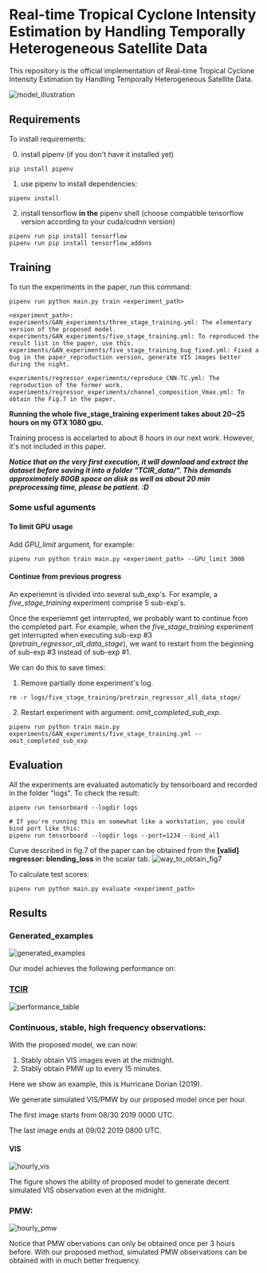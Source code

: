 # Real-time Tropical Cyclone Intensity Estimation by Handling Temporally Heterogeneous Satellite Data

This repository is the official implementation of Real-time Tropical Cyclone Intensity Estimation by Handling Temporally Heterogeneous Satellite Data. 

![model_illustration](figs/compound_model_illustration.png)

## Requirements

To install requirements:

0. install pipenv (if you don't have it installed yet)
```setup
pip install pipenv
```
1. use pipenv to install dependencies:
```
pipenv install
```
2. install tensorflow **in the** pipenv shell
(choose compatible tensorflow version according to your cuda/cudnn version)
```
pipenv run pip install tensorflow
pipenv run pip install tensorflow_addons
```

## Training

To run the experiments in the paper, run this command:

```train
pipenv run python main.py train <experiment_path>

<experiment_path>:
experiments/GAN_experiments/three_stage_training.yml: The elementary version of the proposed model.
experiments/GAN_experiments/five_stage_training.yml: To reproduced the result list in the paper, use this.
experiments/GAN_experiments/five_stage_training_bug_fixed.yml: Fixed a bug in the paper_reproduction version, generate VIS images better during the night.

experiments/regressor_experiments/reproduce_CNN-TC.yml: The reproduction of the former work.
experiments/regressor_experiments/channel_composition_Vmax.yml: To obtain the Fig.7 in the paper.
```

**Running the whole five_stage_training experiment takes about 20~25 hours on my GTX 1080 gpu.**

Training process is accelarted to about 8 hours in our next work. However, it's not included in this paper.

***Notice that on the very first execution, it will download and extract the dataset before saving it into a folder "TCIR_data/".
This demands approximately 80GB space on disk as well as about 20 min preprocessing time, please be patient. :D***

### Some usful aguments

#### To limit GPU usage
Add *GPU_limit* argument, for example:
```args
pipenv run python train main.py <experiment_path> --GPU_limit 3000
```

#### Continue from previous progress
An experiemnt is divided into several sub_exp's.
For example, a *five_stage_training* experiment comprise 5 sub-exp's.

Once the experiemnt get interrupted, we probably want to continue from the completed part.
For example, when the *five_stage_training* experiment get interrupted when executing sub-exp #3 (*pretrain_regressor_all_data_stage*), we want to restart from the beginning of sub-exp #3 instead of sub-exp #1.

We can do this to save times:

1. Remove partially done experiment's log.
```
rm -r logs/five_stage_training/pretrain_regressor_all_data_stage/ 
```

2. Restart experiment with argument: *omit_completed_sub_exp*.
```
pipenv run python train main.py experiments/GAN_experiments/five_stage_training.yml --omit_completed_sub_exp
```

## Evaluation

All the experiments are evaluated automaticly by tensorboard and recorded in the folder "logs".
To check the result:

```eval
pipenv run tensorboard --logdir logs

# If you're running this on somewhat like a workstation, you could bind port like this:
pipenv run tensorboard --logdir logs --port=1234 --bind_all
```

Curve described in fig.7 of the paper can be obtained from the **[valid] regressor: blending_loss** in the scalar tab.
![way_to_obtain_fig7](figs/way_to_obtain_fig7.png)

To calculate test scores:
```test_score
pipenv run python main.py evaluate <experiment_path>
```

## Results

### Generated_examples

![generated_examples](figs/generated_channels.png)

Our model achieves the following performance on:
### [TCIR](https://github.com/BoyoChen/TCIR)

![performance_table](figs/performance_table.png)

### Continuous, stable, high frequency observations:

With the proposed model, we can now:

1. Stably obtain VIS images even at the midnight.
2. Stably obtain PMW up to every 15 minutes.

Here we show an example, this is Hurricane Dorian (2019).

We generate simulated VIS/PMW by our proposed model once per hour.

The first image starts from 08/30 2019 0000 UTC.

The last image ends at 09/02 2019 0800 UTC.

#### VIS

![hourly_vis](figs/hourly_vis.png)

The figure shows the ability of proposed model to generate decent simulated VIS observation even at the midnight.

### PMW:

![hourly_pmw](figs/hourly_pmw.png)

Notice that PMW obervations can only be obtained once per 3 hours before.
With our proposed method, simulated PMW observations can be obtained with in much better frequency.